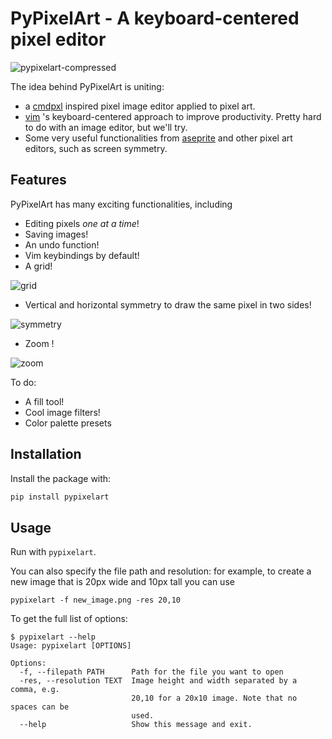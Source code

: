 # PyPixelArt - A keyboard-centered pixel editor

![pypixelart-compressed](https://user-images.githubusercontent.com/38195951/131579379-96c7e154-b8d4-4800-863e-4f1d541d1764.gif)

The idea behind PyPixelArt is uniting:
 - a [cmdpxl](https://github.com/knosmos/cmdpxl) inspired pixel image editor applied to pixel art.
 - [vim](https://github.com/vim/vim) 's keyboard-centered approach to improve productivity. Pretty hard to do with an image editor, but we'll try.
 - Some very useful functionalities from [aseprite](https://github.com/aseprite/aseprite) and other pixel art editors, such as screen symmetry.

## Features
PyPixelArt has many exciting functionalities, including
- Editing pixels *one at a time*!
- Saving images!
- An undo function!
- Vim keybindings by default!
- A grid!

![grid](https://user-images.githubusercontent.com/38195951/131271151-3093ee75-ef13-4c6c-9391-73519b19b572.gif)

- Vertical and horizontal symmetry to draw the same pixel in two sides!

![symmetry](https://user-images.githubusercontent.com/38195951/131271153-93a452fa-ca09-4a43-b62f-decb9c8d9899.gif)

- Zoom !

![zoom](https://user-images.githubusercontent.com/38195951/131271152-319d9213-5753-49b2-a5c5-241e39153c02.gif)


To do:
- A fill tool!
- Cool image filters!
- Color palette presets

## Installation

Install the package with:
```sh
pip install pypixelart
```

## Usage

Run with `pypixelart`.

You can also specify the file path and resolution: for example, to create a new image that is 20px wide and 10px tall you can use

```
pypixelart -f new_image.png -res 20,10
```
To get the full list of options:

```
$ pypixelart --help
Usage: pypixelart [OPTIONS]

Options:
  -f, --filepath PATH      Path for the file you want to open
  -res, --resolution TEXT  Image height and width separated by a comma, e.g.
                           20,10 for a 20x10 image. Note that no spaces can be
                           used.
  --help                   Show this message and exit.
```
